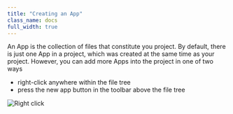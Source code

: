 ```yaml
---
title: "Creating an App"
class_name: docs
full_width: true
---
```


An App is the collection of files that constitute you project. By default, there is just one App in a project, which was created at the same time as your project. However, you can add more Apps into the project in one of two ways

- right-click anywhere within the file tree
- press the new app button in the toolbar above the file tree

![Right click](/img/docs/right-click.png)